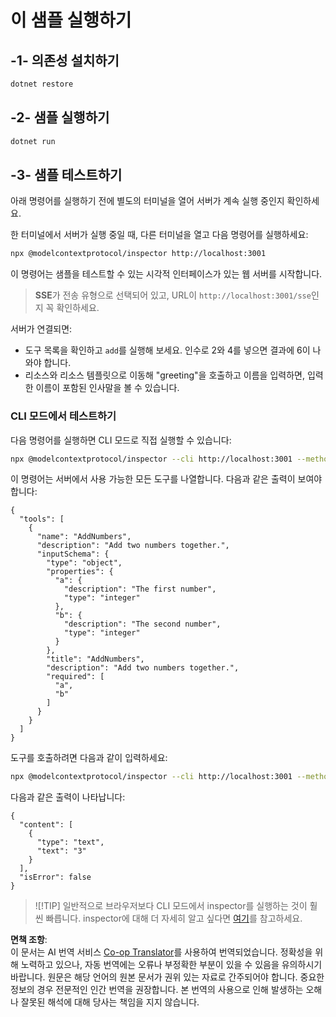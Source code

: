 <!--
CO_OP_TRANSLATOR_METADATA:
{
  "original_hash": "2a58caa6e11faa09470b7f81e6729652",
  "translation_date": "2025-07-13T20:08:52+00:00",
  "source_file": "03-GettingStarted/05-sse-server/solution/dotnet/README.md",
  "language_code": "ko"
}
-->
# 이 샘플 실행하기

## -1- 의존성 설치하기

```bash
dotnet restore
```

## -2- 샘플 실행하기

```bash
dotnet run
```

## -3- 샘플 테스트하기

아래 명령어를 실행하기 전에 별도의 터미널을 열어 서버가 계속 실행 중인지 확인하세요.

한 터미널에서 서버가 실행 중일 때, 다른 터미널을 열고 다음 명령어를 실행하세요:

```bash
npx @modelcontextprotocol/inspector http://localhost:3001
```

이 명령어는 샘플을 테스트할 수 있는 시각적 인터페이스가 있는 웹 서버를 시작합니다.

> **SSE**가 전송 유형으로 선택되어 있고, URL이 `http://localhost:3001/sse`인지 꼭 확인하세요.

서버가 연결되면:

- 도구 목록을 확인하고 `add`를 실행해 보세요. 인수로 2와 4를 넣으면 결과에 6이 나와야 합니다.
- 리소스와 리소스 템플릿으로 이동해 "greeting"을 호출하고 이름을 입력하면, 입력한 이름이 포함된 인사말을 볼 수 있습니다.

### CLI 모드에서 테스트하기

다음 명령어를 실행하면 CLI 모드로 직접 실행할 수 있습니다:

```bash 
npx @modelcontextprotocol/inspector --cli http://localhost:3001 --method tools/list
```

이 명령어는 서버에서 사용 가능한 모든 도구를 나열합니다. 다음과 같은 출력이 보여야 합니다:

```text
{
  "tools": [
    {
      "name": "AddNumbers",
      "description": "Add two numbers together.",
      "inputSchema": {
        "type": "object",
        "properties": {
          "a": {
            "description": "The first number",
            "type": "integer"
          },
          "b": {
            "description": "The second number",
            "type": "integer"
          }
        },
        "title": "AddNumbers",
        "description": "Add two numbers together.",
        "required": [
          "a",
          "b"
        ]
      }
    }
  ]
}
```

도구를 호출하려면 다음과 같이 입력하세요:

```bash
npx @modelcontextprotocol/inspector --cli http://localhost:3001 --method tools/call --tool-name AddNumbers --tool-arg a=1 --tool-arg b=2
```

다음과 같은 출력이 나타납니다:

```text
{
  "content": [
    {
      "type": "text",
      "text": "3"
    }
  ],
  "isError": false
}
```

> ![!TIP]
> 일반적으로 브라우저보다 CLI 모드에서 inspector를 실행하는 것이 훨씬 빠릅니다.
> inspector에 대해 더 자세히 알고 싶다면 [여기](https://github.com/modelcontextprotocol/inspector)를 참고하세요.

**면책 조항**:  
이 문서는 AI 번역 서비스 [Co-op Translator](https://github.com/Azure/co-op-translator)를 사용하여 번역되었습니다. 정확성을 위해 노력하고 있으나, 자동 번역에는 오류나 부정확한 부분이 있을 수 있음을 유의하시기 바랍니다. 원문은 해당 언어의 원본 문서가 권위 있는 자료로 간주되어야 합니다. 중요한 정보의 경우 전문적인 인간 번역을 권장합니다. 본 번역의 사용으로 인해 발생하는 오해나 잘못된 해석에 대해 당사는 책임을 지지 않습니다.